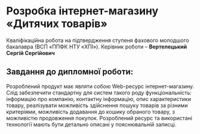# Розробка інтернет-магазину «Дитячих товарів» 
Кваліфікаційна робота на підтвердження ступеня фахового молодшого бакалавра (ВСП «ППФК НТУ «ХПІ»). Керівник роботи – **Вертелецький Сергій Сергійович**

## Завдання до дипломної роботи:
Розроблений продукт має являти собою Web-ресурс інтернет-магазину. Слід забезпечити стандартну для систем такого роду функціональність: інформацію про компанію, контактну інформацію, опис характеристики товару, реалізувати можливість здійснення пошуку товарів за різними критеріями, можливість додавання до кошику обраного товару, з можливістю продовження покупок. Розроблений ресурс та використані технології мають бути детально описані у пояснювальній записці.

